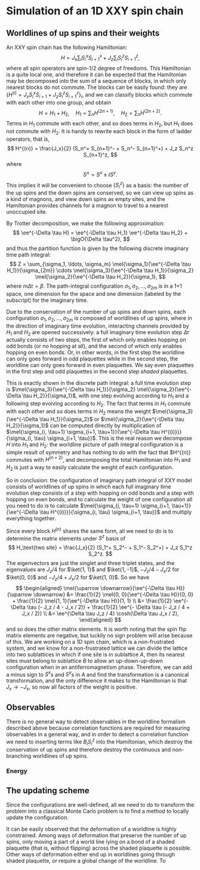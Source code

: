 # Simulation of an 1D XXY spin chain

## Worldlines of up spins and their weights

An XXY spin chain has the following Hamiltonian:
$$
H = J_x \sum_i S_i^x S_{i+1}^x + J_z \sum_i S_i^z S_{i+1}^z,
$$
where all spin operators are spin-1/2 degree of freedoms.
This Hamiltonian is a quite local one, and therefore it can be expected that the Hamiltonian may be decomposed into the sum of a sequence of blocks, in which only nearest blocks do not commute.
The blocks can be easily found: they are $\{H^{(i)} = J_x S_i^x S_{i+1} + J_z S_i^z S_{i+1}^z \}_i$, and we can classify blocks which commute with each other into one group, and obtain
$$
H = H_1 + H_2, \quad H_1 = \sum_{n} H^{(2n+1)}, \quad H_2 = \sum_n H^{(2n+2)}.
$$
Terms in $H_1$ commute with each other, and so does terms in $H_2$, but $H_1$ does not commute with $H_2$.
It is handy to rewrite each block in the form of ladder operators, that is, 
$$
H^{(n)} = \frac{J_x}{2} (S_n^+ S_{n+1}^- + S_n^- S_{n+1}^+) + J_z S_n^z S_{n+1}^z,
$$
where
$$
S^\pm = S^x \pm \ii S^y.
$$
This implies it will be convenient to choose $\{S^z_i\}$ as a basis: the number of the up spins and the down spins are conserved, so we can view up spins as a kind of magnons, and view down spins as empty sites, and the Hamiltonian provides channels for a magnon to travel to a nearest unoccupied site.

By Trotter decomposition, we make the following approximation:
$$
\ee^{-\Delta \tau H} = \ee^{-\Delta \tau H_1} \ee^{-\Delta \tau H_2} + \bigO{\Delta \tau^2},
$$
and thus the partition function is given by the following discrete imaginary time path integral:
$$
Z = \sum_{\sigma_1, \ldots, \sigma_m} \mel{\sigma_1}{\ee^{-\Delta \tau H_1}}{\sigma_{2m}} \cdots \mel{\sigma_3}{\ee^{-\Delta \tau H_1}}{\sigma_2} \mel{\sigma_2}{\ee^{-\Delta \tau H_2}}{\sigma_1},
$$
where $m\Delta \tau = \beta$. The path-integral configuration $\sigma_1, \sigma_2, \ldots, \sigma_{2m}$ is in a 1+1 space, one dimension for the space and one dimension (labeled by the subscript) for the imaginary time.

Due to the conservation of the number of up spins and down spins, each configuration $\sigma_1, \sigma_2, \ldots, \sigma_{2m}$ is composed of worldlines of up spins, where in the direction of imaginary time evolution, interacting channels provided by $H_1$ and $H_2$ are opened successively: a full imaginary time evolution step $\Delta \tau$ actually consists of two steps, the first of which only enables hopping on odd bonds (or no hopping at all), and the second of which only enables hopping on even bonds.
Or, in other words, in the first step the worldline can only goes forward in odd plaquettes while in the second step, the worldline can only goes forward in even plaquettes.
We say even plaquettes in the first step and odd plaquettes in the second step *shaded* plaquettes.

This is exactly shown in the discrete path integral: a full time evolution step is $\mel{\sigma_3}{\ee^{-\Delta \tau H_1}}{\sigma_2} \mel{\sigma_2}{\ee^{-\Delta \tau H_2}}{\sigma_1}$, with one step evolving according to $H_1$ and a following step evolving according to $H_2$.
The fact that terms in $H_1$ commute with each other and so does terms in $H_2$ means the weight $\mel{\sigma_3}{\ee^{-\Delta \tau H_1}}{\sigma_2}$ or $\mel{\sigma_2}{\ee^{-\Delta \tau H_2}}{\sigma_1}$ can be computed directly by multiplication of $\mel{\sigma_{i, \tau+1} \sigma_{i+1, \tau+1}}{\ee^{-\Delta \tau H^{(i)}}}{\sigma_{i, \tau} \sigma_{i+1, \tau}}$.
This is the real reason we decompose $H$ into $H_1$ and $H_2$: the worldline picture of path integral configuration is a simple result of symmetry and has nothing to do with the fact that $H^{(n)} commutes with $H^{(n+2)}$, and decomposing the total Hamiltonian into $H_1$ and $H_2$ is just a way to easily calculate the weight of each configuration.

So in conclusion: the configuration of imaginary path integral of XXY model consists of worldlines of up spins in which each full imaginary time evolution step consists of a step with hopping on odd bonds and a step with hopping on even bonds, and to calculate the weight of one configuration all you need to do is to calculate $\mel{\sigma_{i, \tau+1} \sigma_{i+1, \tau+1}}{\ee^{-\Delta \tau H^{(i)}}}{\sigma_{i, \tau} \sigma_{i+1, \tau}}$ and multiply everything together.

Since every block $H^{(n)}$ shares the same form, all we need to do is to determine the matrix elements under $S^z$ basis of 
$$
H_\text{two site} = \frac{J_x}{2} (S_1^+ S_2^- + S_1^- S_2^+) + J_z S_1^z S_2^z.
$$
The eigenvectors are just the singlet and three triplet states, and the eigenvalues are $J_z/4$ for $\ket{1, 1}$ and $\ket{1, -1}$, $-J_z/4 - J_x/2$ for $\ket{0, 0}$ and $-J_z/4+J_x/2$ for $\ket{1, 0}$.
So we have
$$
\begin{aligned}
    \mel{\uparrow \downarrow}{\ee^{-\Delta \tau H}}{\uparrow \downarrow} &= \frac{1}{2} \mel{0, 0}{\ee^{-\Delta \tau H}}{0, 0} + \frac{1}{2} \mel{1, 1}{\ee^{-\Delta \tau H}}{1, 1} \\
    &= \frac{1}{2} \ee^{- \Delta \tau (- J_z / 4 - J_x / 2)} + \frac{1}{2} \ee^{- \Delta \tau (- J_z / 4 + J_x / 2)} \\
    &= \ee^{\Delta \tau J_z / 4} \cosh(\Delta \tau J_x / 2),
\end{aligned}
$$
and so does the other matrix elements. It is worth noting that the spin flip matrix elements are negative, but luckily no sign problem will arise because of this. 
We are working on a 1D spin chain, which is a non-frustrated system, and we know for a non-frustrated lattice we can divide the lattice into two sublattices in which if one site is in sublattice $A$, then its nearest sites must belong to sublattice $B$ to allow an up-down-up-down configuration when in an antiferromagnetism phase.
Therefore, we can add a minus sign to $S^x$s and $S^y$s in $A$ and find the transformation is a canonical transformation, and the only difference it makes to the Hamiltonian is that $J_x \to -J_x$, so now all factors of the weight is positive.

## Observables

There is no general way to detect observables in the worldline formalism described above because correlation functions are required for measuring observables in a general way, and in order to detect a correlation function we need to inserting terms like $B_i S^z_i$ into the Hamiltonian, which destroy the conservation of up spins and therefore destroy the continuous and non-branching worldlines of up spins.

### Energy


## The updating scheme

Since the configurations are well-defined, all we need to do to transform the problem into a classical Monte Carlo problem is to find a method to locally update the configuration.

It can be easily observed that the deformation of a worldline is highly constrained.
Among ways of deformation that preserve the number of up spins, only moving a part of a world line lying on a bond of a shaded plaquette (that is, without flipping) across the shaded plaquette is possible.
Other ways of deformation either end up in worldlines going through shaded plaquette, or require a global change of the worldline.
To 
